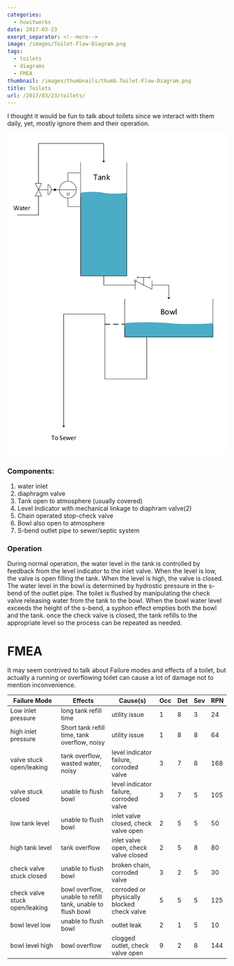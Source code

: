 ```yaml
---
categories:
  - howitworks
date: 2017-03-23
exerpt_separator: <!--more-->
image: /images/Toilet-Flow-Diagram.png
tags:
  - toilets
  - diagrams
  - FMEA
thumbnail: /images/thumbnails/thumb.Toilet-Flow-Diagram.png
title: Toilets
url: /2017/03/23/toilets/
---
```



I thought it would be fun to talk about toilets since we interact with them daily, yet, mostly ignore them and their operation.

![flow diagram of a common toilet](/images/Toilet-Flow-Diagram.png)

### Components:
1. water inlet
2. diaphragm valve
3. Tank open to atmosphere (usually covered)
4. Level Indicator with mechanical linkage to diaphram valve(2)
5. Chain operated stop-check valve 
6. Bowl also open to atmosphere
7. S-bend outlet pipe to sewer/septic system

### Operation
During normal operation, the water level in the tank is controlled by feedback from the level indicator to the inlet valve.
When the level is low, the valve is open filling the tank. When the level is high, the valve is closed.
The water level in the bowl is determined by hydrostic pressure in the s-bend of the outlet pipe. The toilet is flushed by manipulating the check valve releasing water from the tank to the bowl. When the bowl water level exceeds the height of the s-bend, a syphon effect empties both the bowl and the tank. once the check valve is closed, the tank refills to the appropriate level so the process can be repeated as needed.

# FMEA
It may seem contrived to talk about Failure modes and effects of a toilet, but actually a running or overflowing toilet can cause a lot of damage not to mention inconvenience. 

| Failure Mode                   | Effects                                                    | Cause(s)                                   | Occ | Det | Sev | RPN | 
|--------------------------------|------------------------------------------------------------|--------------------------------------------|-----|-----|-----|-----| 
| Low inlet pressure             | long tank refill time                                      | utility issue                              | 1   | 8   | 3   | 24  | 
| high inlet pressure            | Short tank refill time, tank overflow, noisy               | utility issue                              | 1   | 8   | 8   | 64  | 
| valve stuck open/leaking       | tank overflow, wasted water, noisy                         | level indicator failure, corroded valve    | 3   | 7   | 8   | 168 | 
| valve stuck closed             | unable to flush bowl                                       | level indicator failure, corroded valve    | 3   | 7   | 5   | 105 | 
| low tank level                 | unable to flush bowl                                       | inlet valve closed, check valve open       | 2   | 5   | 5   | 50  | 
| high tank level                | tank overflow                                              | inlet valve open, check valve closed       | 2   | 5   | 8   | 80  | 
| check valve stuck closed       | unable to flush bowl                                       | broken chain, corroded valve               | 3   | 2   | 5   | 30  | 
| check valve stuck open/leaking | bowl overflow, unable to refill tank, unable to flush bowl | corroded or physically blocked check valve | 5   | 5   | 5   | 125 | 
| bowl level low                 | unable to flush bowl                                       | outlet leak                                | 2   | 1   | 5   | 10  | 
| bowl level high                | bowl overflow                                              | clogged outlet, check valve open           | 9   | 2   | 8   | 144 | 
